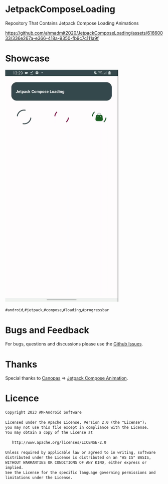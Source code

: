# JetpackComposeLoading
Repository That Contains Jetpack Compose Loading Animations


https://github.com/ahmadmit2020/JetpackComposeLoading/assets/61660033/336e267a-e366-418a-9350-fb9c7c111a9f


# Showcase
 <td align="center">
      <img src="https://github.com/ahmadmit2020/JetpackComposeLoading/blob/master/screen/screen.gif" width="360px">
   </td>

   `#android`,`#jetpack`,`#compose`,`#loading`,`#progressbar`
   
# Bugs and Feedback
For bugs, questions and discussions please use the [Github Issues](https://github.com/ahmadmit2020/JetpackComposeLoading/issues).



 # Thanks
Special thanks to 
[Canopas](https://github.com/canopas) => [Jetpack Compose Animation](https://github.com/canopas/Jetpack-compose-animations-examples).
 # Licence

```
Copyright 2023 AM-Android Software 

Licensed under the Apache License, Version 2.0 (the "License");
you may not use this file except in compliance with the License.
You may obtain a copy of the License at

   http://www.apache.org/licenses/LICENSE-2.0

Unless required by applicable law or agreed to in writing, software
distributed under the License is distributed on an "AS IS" BASIS,
WITHOUT WARRANTIES OR CONDITIONS OF ANY KIND, either express or implied.
See the License for the specific language governing permissions and
limitations under the License.
```
